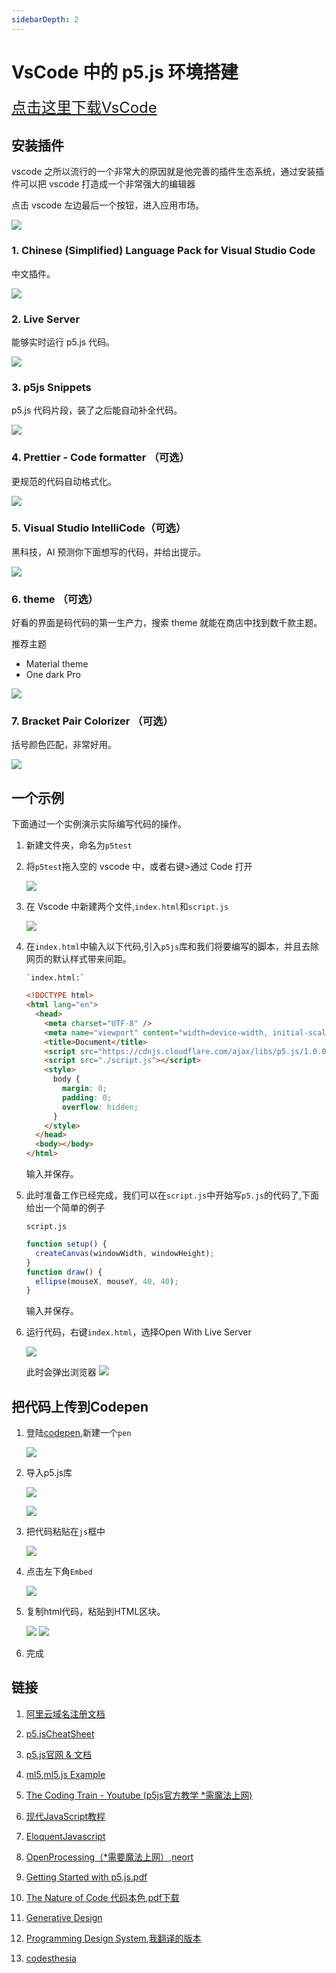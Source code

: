 ```yaml
---
sidebarDepth: 2
---
```


# VsCode 中的 p5.js 环境搭建

<font size=5><a href="https://code.visualstudio.com/">点击这里下载VsCode</a></font>

## 安装插件

vscode 之所以流行的一个非常大的原因就是他完善的插件生态系统，通过安装插件可以把 vscode 打造成一个非常强大的编辑器

点击 vscode 左边最后一个按钮，进入应用市场。

![](http://pic.drafff.art//drafff/20200323140405.png)

### 1. Chinese (Simplified) Language Pack for Visual Studio Code

中文插件。

![](http://pic.drafff.art//drafff/20200323140613.png)

### 2. Live Server

能够实时运行 p5.js 代码。

![](http://pic.drafff.art//drafff/20200323141438.png)

### 3. p5js Snippets

p5.js 代码片段，装了之后能自动补全代码。

![](http://pic.drafff.art//drafff/20200323141959.png)

### 4. Prettier - Code formatter （可选）

更规范的代码自动格式化。

![](http://pic.drafff.art//drafff/20200323142154.png)

### 5. Visual Studio IntelliCode（可选）

黑科技，AI 预测你下面想写的代码，并给出提示。

![](http://pic.drafff.art//drafff/20200323144318.png)

### 6. theme （可选）

好看的界面是码代码的第一生产力，搜索 theme 就能在商店中找到数千款主题。

推荐主题

- Material theme
- One dark Pro

![](http://pic.drafff.art//drafff/20200323142327.png)

### 7. Bracket Pair Colorizer （可选）

括号颜色匹配，非常好用。

![](http://pic.drafff.art//drafff/20200323150618.png)

## 一个示例

下面通过一个实例演示实际编写代码的操作。

1.  新建文件夹，命名为`p5test`

2.  将`p5test`拖入空的 vscode 中，或者右键>通过 Code 打开

    ![](http://pic.drafff.art//drafff/20200323145534.png)

3.  在 Vscode 中新建两个文件,`index.html`和`script.js`

    ![](http://pic.drafff.art//drafff/20200323145725.png)

4.  在`index.html`中输入以下代码,引入`p5js`库和我们将要编写的脚本，并且去除网页的默认样式带来间距。

        `index.html:`

    ```html
    <!DOCTYPE html>
    <html lang="en">
      <head>
        <meta charset="UTF-8" />
        <meta name="viewport" content="width=device-width, initial-scale=1.0" />
        <title>Document</title>
        <script src="https://cdnjs.cloudflare.com/ajax/libs/p5.js/1.0.0/p5.min.js"></script>
        <script src="./script.js"></script>
        <style>
          body {
            margin: 0;
            padding: 0;
            overflow: hidden;
          }
        </style>
      </head>
      <body></body>
    </html>
    ```
    输入并保存。

5.  此时准备工作已经完成，我们可以在`script.js`中开始写`p5.js`的代码了,下面给出一个简单的例子

    `script.js`

    ```javascript
    function setup() {
      createCanvas(windowWidth, windowHeight);
    }
    function draw() {
      ellipse(mouseX, mouseY, 40, 40);
    }
    ```

    输入并保存。

6. 运行代码，右键`index.html`，选择Open With Live Server

    ![](http://pic.drafff.art//drafff/20200323152604.png)

    此时会弹出浏览器
    ![](http://pic.drafff.art//drafff/20200323152232.png)


## 把代码上传到Codepen
1. 登陆[codepen](https://codepen.io),新建一个`pen`

    ![](http://pic.drafff.art//drafff/20200318224514.png)

2. 导入p5.js库

    ![](http://pic.drafff.art//drafff/20200318224701.png)

    ![](http://pic.drafff.art//drafff/20200318224746.png)

3. 把代码粘贴在`js`框中

    ![](http://pic.drafff.art//drafff/20200318224958.png)

4. 点击左下角`Embed`

    ![](http://pic.drafff.art//drafff/20200318225025.png)

5. 复制html代码，粘贴到HTML区块。

    ![](http://pic.drafff.art//drafff/20200318225127.png)
    ![](http://pic.drafff.art//drafff/20200323162326.png)

6. 完成



## 链接

1. [阿里云域名注册文档](https://help.aliyun.com/product/35473.html?spm=a2c4g.750001.list.90.4cc17b13wo6dYw)

2. [p5.jsCheatSheet](https://drafff.art/p5js-cheatsheet-forartists/)

2. [p5.js官网 & 文档](https://p5js.org/)

3. [ml5](https://ml5js.org/),[ml5.js Example](https://ml5js.github.io/ml5-examples/public/)

3. [The Coding Train - Youtube (p5js官方教学 *需魔法上网)](https://www.youtube.com/channel/UCvjgXvBlbQiydffZU7m1_aw)

4. [现代JavaScript教程](https://zh.javascript.info/)

5. [EloquentJavascript](https://eloquentjavascript.net/)

6. [OpenProcessing（*需要魔法上网）](https://www.openprocessing.org/),[neort](https://neort.io/)

7. [Getting Started with p5.js.pdf](https://www.lanzous.com/iakek0j)

8. [The Nature of Code 代码本色](https://natureofcode.com/book/),[pdf下载](https://www.lanzous.com/iakexli)

10. [Generative Design](http://www.generative-gestaltung.de/2/)

9. [Programming Design System](https://www.runemadsen.com/syllabi/programming-design-systems/),[我翻译的版本](https://drafff.art/tags/%E7%BC%96%E7%A8%8B%E8%AE%BE%E8%AE%A1%E7%B3%BB%E7%BB%9F/)

10. [codesthesia](https://codesthesia.net/p5graphics/)